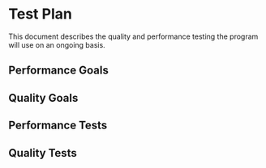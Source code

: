# Test Plan
This document describes the quality and performance testing the program will use on an ongoing basis.

## Performance Goals

## Quality Goals

## Performance Tests

## Quality Tests

